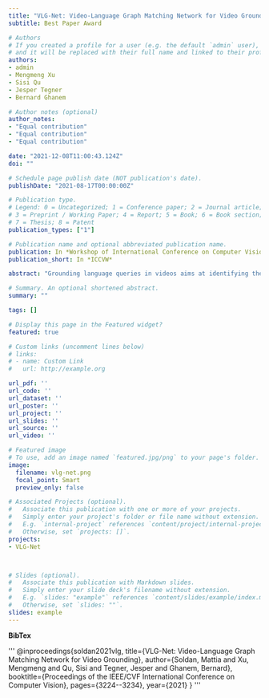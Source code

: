 ```yaml
---
title: "VLG-Net: Video-Language Graph Matching Network for Video Grounding"
subtitle: Best Paper Award

# Authors
# If you created a profile for a user (e.g. the default `admin` user), write the username (folder name) here 
# and it will be replaced with their full name and linked to their profile.
authors:
- admin
- Mengmeng Xu
- Sisi Qu
- Jesper Tegner
- Bernard Ghanem

# Author notes (optional)
author_notes:
- "Equal contribution"
- "Equal contribution"
- "Equal contribution"

date: "2021-12-08T11:00:43.124Z"
doi: ""

# Schedule page publish date (NOT publication's date).
publishDate: "2021-08-17T00:00:00Z"

# Publication type.
# Legend: 0 = Uncategorized; 1 = Conference paper; 2 = Journal article;
# 3 = Preprint / Working Paper; 4 = Report; 5 = Book; 6 = Book section;
# 7 = Thesis; 8 = Patent
publication_types: ["1"]

# Publication name and optional abbreviated publication name.
publication: In *Workshop of International Conference on Computer Vision*
publication_short: In *ICCVW*

abstract: "Grounding language queries in videos aims at identifying the time interval (or moment) semantically relevant to a language query. The solution to this challenging task demands understanding videos' and queries' semantic content and the fine-grained reasoning about their multi-modal interactions. Our key idea is to recast this challenge into an algorithmic graph matching problem. Fueled by recent advances in Graph Neural Networks, we propose to leverage Graph Convolutional Networks to model video and textual information as well as their semantic alignment. To enable the mutual exchange of information across the modalities, we design a novel Video-Language Graph Matching Network (VLG-Net) to match video and query graphs. Core ingredients include representation graphs built atop video snippets and query tokens separately and used to model intra-modality relationships. A Graph Matching layer is adopted for cross-modal context modeling and multi-modal fusion. Finally, moment candidates are created using masked moment attention pooling by fusing the moment's enriched snippet features. We demonstrate superior performance over state-of-the-art grounding methods on three widely used datasets for temporal localization of moments in videos with language queries: ActivityNet-Captions, TACoS, and DiDeMo."

# Summary. An optional shortened abstract.
summary: ""

tags: []

# Display this page in the Featured widget?
featured: true

# Custom links (uncomment lines below)
# links:
# - name: Custom Link
#   url: http://example.org

url_pdf: ''
url_code: ''
url_dataset: ''
url_poster: ''
url_project: ''
url_slides: ''
url_source: ''
url_video: ''

# Featured image
# To use, add an image named `featured.jpg/png` to your page's folder. 
image:
  filename: vlg-net.png
  focal_point: Smart
  preview_only: false

# Associated Projects (optional).
#   Associate this publication with one or more of your projects.
#   Simply enter your project's folder or file name without extension.
#   E.g. `internal-project` references `content/project/internal-project/index.md`.
#   Otherwise, set `projects: []`.
projects:
- VLG-Net



# Slides (optional).
#   Associate this publication with Markdown slides.
#   Simply enter your slide deck's filename without extension.
#   E.g. `slides: "example"` references `content/slides/example/index.md`.
#   Otherwise, set `slides: ""`.
slides: example
---
```


**BibTex**

'''
@inproceedings{soldan2021vlg,
  title={VLG-Net: Video-Language Graph Matching Network for Video Grounding},
  author={Soldan, Mattia and Xu, Mengmeng and Qu, Sisi and Tegner, Jesper and Ghanem, Bernard},
  booktitle={Proceedings of the IEEE/CVF International Conference on Computer Vision},
  pages={3224--3234},
  year={2021}
}
'''
